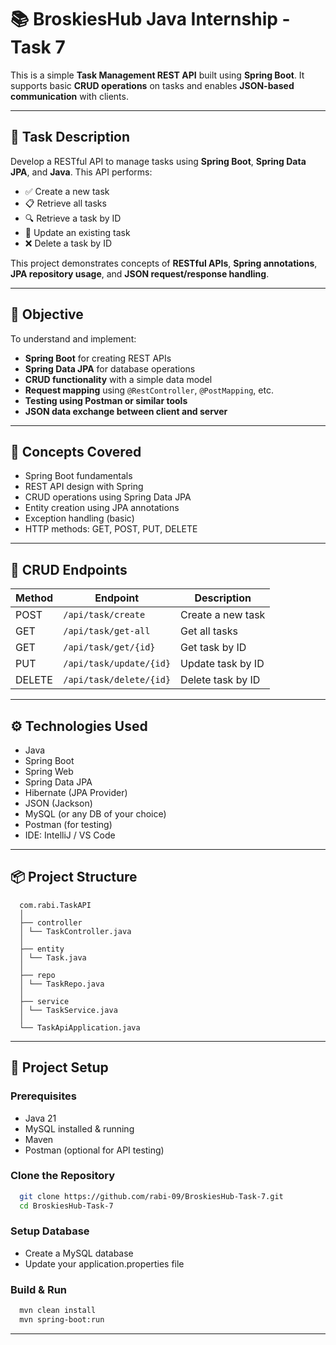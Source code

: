 # 📚 BroskiesHub Java Internship - Task 7

This is a simple **Task Management REST API** built using **Spring Boot**. It supports basic **CRUD operations** on tasks and enables **JSON-based communication** with clients.

---

## 📝 Task Description

Develop a RESTful API to manage tasks using **Spring Boot**, **Spring Data JPA**, and **Java**. This API performs:

  - ✅ Create a new task
  - 📋 Retrieve all tasks
  - 🔍 Retrieve a task by ID
  - 🔁 Update an existing task
  - ❌ Delete a task by ID

This project demonstrates concepts of **RESTful APIs**, **Spring annotations**, **JPA repository usage**, and **JSON request/response handling**.

---

## 🎯 Objective

To understand and implement:
  - **Spring Boot** for creating REST APIs
  - **Spring Data JPA** for database operations
  - **CRUD functionality** with a simple data model
  - **Request mapping** using `@RestController`, `@PostMapping`, etc.
  - **Testing using Postman or similar tools**
  - **JSON data exchange between client and server**

---

## 🧠 Concepts Covered

  - Spring Boot fundamentals
  - REST API design with Spring
  - CRUD operations using Spring Data JPA
  - Entity creation using JPA annotations
  - Exception handling (basic)
  - HTTP methods: GET, POST, PUT, DELETE

---

## 🔧 CRUD Endpoints

| Method | Endpoint                | Description       |
| ------ | ----------------------- | ----------------- |
| POST   | `/api/task/create`      | Create a new task |
| GET    | `/api/task/get-all`     | Get all tasks     |
| GET    | `/api/task/get/{id}`    | Get task by ID    |
| PUT    | `/api/task/update/{id}` | Update task by ID |
| DELETE | `/api/task/delete/{id}` | Delete task by ID |

---

## ⚙️ Technologies Used

  - Java
  - Spring Boot
  - Spring Web
  - Spring Data JPA
  - Hibernate (JPA Provider)
  - JSON (Jackson)
  - MySQL (or any DB of your choice)
  - Postman (for testing)
  - IDE: IntelliJ / VS Code

---

## 📦 Project Structure
```plaintext
  com.rabi.TaskAPI
  │
  ├── controller
  │ └── TaskController.java
  │
  ├── entity
  │ └── Task.java
  │
  ├── repo
  │ └── TaskRepo.java
  │
  ├── service
  │ └── TaskService.java
  │
  └── TaskApiApplication.java
```

---

## 🚀 Project Setup

### Prerequisites
- Java 21
- MySQL installed & running
- Maven 
- Postman (optional for API testing)

### Clone the Repository
```bash
  git clone https://github.com/rabi-09/BroskiesHub-Task-7.git
  cd BroskiesHub-Task-7
```

### Setup Database
- Create a MySQL database 
- Update your application.properties file

### Build & Run
```bash
  mvn clean install
  mvn spring-boot:run
```
---
